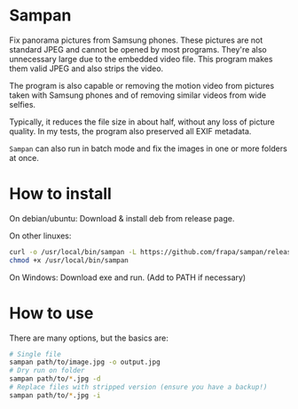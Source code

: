 # Sampan

Fix panorama pictures from Samsung phones. These pictures are not standard JPEG
and cannot be opened by most programs. They're also unnecessary large due to
the embedded video file. This program makes them valid JPEG and also strips
the video.

The program is also capable or removing the motion video from pictures taken
with Samsung phones and of removing similar videos from wide selfies.

Typically, it reduces the file size in about half, without any loss of picture
quality. In my tests, the program also preserved all EXIF metadata.

`Sampan` can also run in batch mode and fix the images in one or more folders
at once.

# How to install

On debian/ubuntu: Download & install deb from release page.

On other linuxes:

```bash
curl -o /usr/local/bin/sampan -L https://github.com/frapa/sampan/releases/latest/download/sampan
chmod +x /usr/local/bin/sampan
```

On Windows: Download exe and run. (Add to PATH if necessary)

# How to use

There are many options, but the basics are:

```bash
# Single file
sampan path/to/image.jpg -o output.jpg
# Dry run on folder
sampan path/to/*.jpg -d
# Replace files with stripped version (ensure you have a backup!)
sampan path/to/*.jpg -i
```
